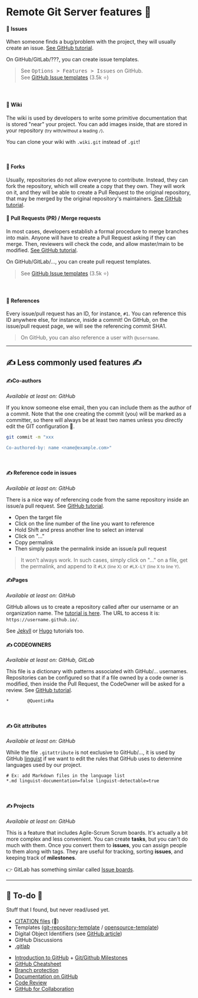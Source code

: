 # Remote Git Server features 🏹

<div class="row row-cols-md-2 mt-4"><div>

#### 🏹 Issues

When someone finds a bug/problem with the project, they will usually create an issue. [See GitHub tutorial](https://guides.github.com/features/issues/).

On GitHub/GitLab/???, you can create issue templates.

> See <kbd>Options > Features > Issues</kbd> on GitHub.<br>
> See [GitHub Issue templates](https://github.com/stevemao/github-issue-templates) (3.5k ⭐)

<br>

#### 🏹 Wiki

The wiki is used by developers to write some primitive documentation that is stored "near" your project. You can add images inside, that are stored in your repository <small>(try with/without a leading `/`)</small>.

You can clone your wiki with `.wiki.git` instead of `.git`!

<br>

#### 🏹 Forks

Usually, repositories do not allow everyone to contribute. Instead, they can fork the repository, which will create a copy that they own. They will work on it, and they will be able to create a Pull Request to the original repository, that may be merged by the original repository's maintainers. [See GitHub tutorial](https://docs.github.com/en/get-started/quickstart/fork-a-repo).
</div><div>

#### 🏹 Pull Requests (PR) / Merge requests

In most cases, developers establish a formal procedure to merge branches into main. Anyone will have to create a Pull Request asking if they can merge. Then, reviewers will check the code, and allow master/main to be modified. [See GitHub tutorial](https://docs.github.com/en/github/collaborating-with-issues-and-pull-requests/proposing-changes-to-your-work-with-pull-requests/creating-a-pull-request).

On GitHub/GitLab/..., you can create pull request templates.

> See [GitHub Issue templates](https://github.com/stevemao/github-issue-templates) (3.5k ⭐)

<br>

#### 🏹 References

Every issue/pull request has an ID, for instance, `#1`. You can reference this ID anywhere else, for instance, inside a commit! On GitHub, on the issue/pull request page, we will see the referencing commit SHA1.

> On GitHub, you can also reference a user with `@username`.

</div></div>


<hr class="sep-both">

## ✍️ Less commonly used features ✍️

<div class="row row-cols-md-2 mt-4"><div>

#### ✍️Co-authors

*Available at least on: GitHub*

If you know someone else email, then you can include them as the author of a commit. Note that the one creating the commit (you) will be marked as a committer, so there will always be at least two names unless you directly edit the GIT configuration 🚓.

```bash
git commit -m "xxx

Co-authored-by: name <name@example.com>"
```

<br>

#### ✍ Reference code in issues

*Available at least on: GitHub*

There is a nice way of referencing code from the same repository inside an issue/a pull request. See [GitHub tutorial](https://docs.github.com/en/issues/tracking-your-work-with-issues/creating-an-issue#creating-an-issue-from-code).

* Open the target file
* Click on the line number of the line you want to reference
* Hold Shift and press another line to select an interval
* Click on "..."
* Copy permalink
* Then simply paste the permalink inside an issue/a pull request

> It won't always work. In such cases, simply click on "..." on a file, get the permalink, and append to it `#LX` <small>(line X)</small> or `#LX-LY` <small>(line X to line Y)</small>.

#### ✍️Pages

*Available at least on: GitHub*

GitHub allows us to create a repository called after our username or an organization name. The [tutorial is here](https://pages.github.com/). The URL to access it is: `https://username.github.io/`.

See [Jekyll](https://jekyllrb.com/docs/deployment/automated/) or [Hugo](https://gohugo.io/hosting-and-deployment/hosting-on-github/) tutorials too.
</div><div>

#### ✍️ CODEOWNERS

*Available at least on: GitHub, GitLab*

This file is a dictionary with patterns associated with GitHub/... usernames. Repositories can be configured so that if a file owned by a code owner is modified, then inside the Pull Request, the CodeOwner will be asked for a review. See [GitHub tutorial](https://docs.github.com/en/repositories/managing-your-repositorys-settings-and-features/customizing-your-repository/about-code-owners).

```
*       @QuentinRa
```

<br>

#### ✍️ Git attributes

*Available at least on: GitHub*

While the file `.gitattribute` is not exclusive to GitHub/..., it is used by GitHub [linguist](https://github.com/github/linguist/tree/master/docs) if we want to edit the rules that GitHub uses to determine languages used by our project.

```
# Ex: add Markdown files in the language list
*.md linguist-documentation=false linguist-detectable=true
```

<br>

#### ✍️ Projects

*Available at least on: GitHub*

This is a feature that includes Agile-Scrum Scrum boards. It's actually a bit more complex and less convenient. You can create **tasks**, but you can't do much with them. Once you convert them to **issues**, you can assign people to them along with tags. They are useful for tracking, sorting **issues**, and keeping track of **milestones**.

👉 GitLab has something similar called [Issue boards](https://docs.gitlab.com/ee/user/project/issue_board.html).
</div></div>

<hr class="sep-both">

## 👻 To-do 👻

Stuff that I found, but never read/used yet.

<div class="row row-cols-md-2"><div>

* [CITATION files](https://docs.github.com/en/repositories/managing-your-repositorys-settings-and-features/customizing-your-repository/about-citation-files) (👻)
* Templates ([git-repository-template](https://github.com/misitebao/template-git-repository) / [opensource-template](https://github.com/EmbarkStudios/opensource-template))
* Digital Object Identifiers (see [GitHub article](https://guides.github.com/activities/citable-code/))
* GitHub Discussions
* [.gitlab](https://docs.gitlab.com/ee/development/features_inside_dot_gitlab.html)
</div><div>

* [Introduction to GitHub](https://github.com/skills/introduction-to-github) + [Git/Github Milestones](https://github.com/omundy/learn-git-milestones)
* [GitHub Cheatsheet](https://github.com/tiimgreen/github-cheat-sheet)
* [Branch protection](https://docs.github.com/en/repositories/configuring-branches-and-merges-in-your-repository/managing-protected-branches/managing-a-branch-protection-rule)
* [Documentation on GitHub](https://docs.github.com/en/repositories/creating-and-managing-repositories/creating-a-new-repository)
* [Code Review](https://github.com/ryanmcdermott/code-review-tips)
* [GitHub for Collaboration](https://mozillascience.github.io/working-open-workshop/github_for_collaboration/)
</div></div>